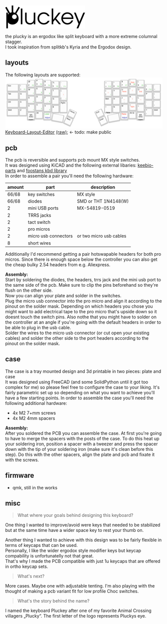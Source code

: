 ![plucky_logo](./assets/pluckey_logo.png)

the plucky is an ergodox like split keyboard with a more extreme columnal stagger.  
I took inspiration from splitkb's Kyria and the Ergodox design.

## layouts

The following layouts are supported:  
![supported layouts](./assets/layouts.png)  
[Keyboard-Layout-Editor](http://www.keyboard-layout-editor.com/#/gists/13c9d00bd0c0c9e3fe3b3d8d98672ef9) [(raw)](https://gist.github.com/floookay/13c9d00bd0c0c9e3fe3b3d8d98672ef9); &larr; todo: make public

## pcb

The pcb is reversible and supports pcb mount MX style switches.  
It was designed using KiCAD and the following external libaries: [keebio-parts](https://github.com/keebio/Keebio-Parts.pretty) and [foostans kbd library](https://github.com/foostan/kbd)  
In order to assemble a pair you'll need the following hardware:

| amount | part                 | description             |
|--------|----------------------|-------------------------|
| 66/68  | key switches         | MX style                |
| 66/68  | diodes               | SMD or THT 1N4148(W)    |
| 2      | mini USB ports       | MX-54819-0519           |
| 2      | TRRS jacks           |                         |
| 2      | tact switch          |                         |
| 2      | pro micros           |                         |
| 2      | micro usb connectors | or two micro usb cables |
| 8      | short wires          |                         |

Additionally I'd recommend getting a pair hotswapable headers for both pro micros. Since there is enough space below the controller you can also get the cheap bulky 2.54 headers from e.g. Aliexpress.

**Assembly:**  
Start by soldering the diodes, the headers, trrs jack and the mini usb port to the same side of the pcb. Make sure to clip the pins beforehand so they're flush on the other side.  
Now you can align your plate and solder in the switches.  
Plug the micro usb connector into the pro micro and align it according to the pinout on the solder mask. Depending on which headers you chose you might want to add electrical tape to the pro micro that's upside down so it doesnt touch the switch pins. Also nothe that you might have to solder on the controller at an angle if you're going with the default headers in order to be able to plug in the usb cable.  
Solder the wires to the micro usb connector (or cut open your existing cables) and solder the other side to the port headers according to the pinout on the solder mask.

## case

The case is a tray mounted design and 3d printable in two pieces: plate and case  
It was designed using FreeCAD (and some SolidPython until it got too complex for me) so please feel free to configure the case to your liking. It's fairly parametric set up so depending on what you want to achieve you'll have a few starting points.
In order to assemble the case you'll need the following additional hardware:

- 4x M2 7+mm screws
- 4x M2 4mm spacers

**Assembly:**  
After you soldered the PCB you can assemble the case. At first you're going to have to merge the spacers with the posts of the case. To do this heat up your soldering iron, position a spacer with a tweezer and press the spacer down with the tip of your soldering iron (make sure it's clean before this step). Do this with the other spacers, align the plate and pcb and fixate it with the screws.

## firmware

- qmk, still in the works

## misc

> What where your goals behind designing this keyboard?

One thing I wanted to improve/avoid were keys that needed to be stabilized but at the same time have a wider space key to rest your thumb on.

Another thing I wanted to achieve with this design was to be fairly flexible in terms of keycaps that can be used.  
Personally, I like the wider ergodox style modifier keys but keycap compability is unfortunatelly not that great.  
That's why I made the PCB compatible with just 1u keycaps that are offered in ortho keycap sets.

> What's next?

More cases. Maybe one with adjustable tenting.
I'm also playing with the thought of making a pcb variant fit for low profile Choc switches.

> What's the story behind the name?

I named the keyboard Pluckey after one of my favorite Animal Crossing villagers „Plucky“. The first letter of the logo represents Pluckys eye.
